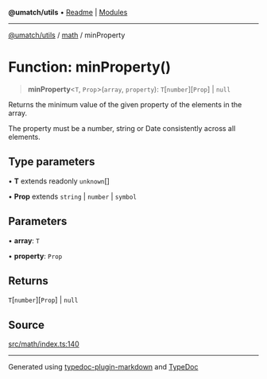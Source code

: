 **@umatch/utils** • [Readme](../../index.md) \| [Modules](../../modules.md)

***

[@umatch/utils](../../modules.md) / [math](../index.md) / minProperty

# Function: minProperty()

> **minProperty**\<`T`, `Prop`\>(`array`, `property`): `T`\[`number`\]\[`Prop`\] \| `null`

Returns the minimum value of the given property of the elements in the array.

The property must be a number, string or Date consistently across all elements.

## Type parameters

• **T** extends readonly `unknown`[]

• **Prop** extends `string` \| `number` \| `symbol`

## Parameters

• **array**: `T`

• **property**: `Prop`

## Returns

`T`\[`number`\]\[`Prop`\] \| `null`

## Source

[src/math/index.ts:140](https://github.com/umatch-oficial/utils/blob/1813ff9/src/math/index.ts#L140)

***

Generated using [typedoc-plugin-markdown](https://www.npmjs.com/package/typedoc-plugin-markdown) and [TypeDoc](https://typedoc.org/)
